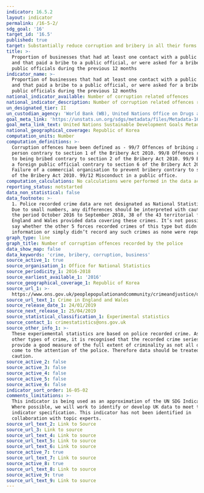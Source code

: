 ```yaml
---
indicator: 16.5.2
layout: indicator
permalink: /16-5-2/
sdg_goal: '16'
target_id: '16.5'
published: true
target: Substantially reduce corruption and bribery in all their forms
title: >-
  Proportion of businesses that had at least one contact with a public official
  and that paid a bribe to a public official, or were asked for a bribe by those
  public officials during the previous 12 months
indicator_name: >-
  Proportion of businesses that had at least one contact with a public official
  and that paid a bribe to a public official, or were asked for a bribe by those
  public officials during the previous 12 months
national_indicator_available: Number of corruption related offences
national_indicator_description: Number of corruption related offences recorded by the police.
un_designated_tier: II
un_custodian_agency: 'World Bank (WB), United Nations Office on Drugs and Crime (UNODC)'
goal_meta_link: 'https://unstats.un.org/sdgs/metadata/files/Metadata-16-05-02.pdf'
goal_meta_link_text: United Nations Sustainable Development Goals Metadata (PDF 378 KB)
national_geographical_coverage: Republic of Korea
computation_units: Number
computation_definitions: >-
  Corruption offences have been defined as - 99/7 Offences of bribing another
  person contrary to section 1 of the Bribery Act 2010. 99/8 Offences relating
  to being bribed contrary to section 2 of the Bribery Act 2010. 99/9 Bribery of
  a foreign public official contrary to section 6 of the Bribery Act 2010. 99/10
  Failure of a commercial organisation to prevent bribery contrary to section 7
  of the Bribery Act 2010. 99/12 Misconduct in a public office.
computation_calculations: No calculations were performed in the data acquisition of this indicator.
reporting_status: notstarted
data_non_statistical: false
data_footnote: >-
  1. Police recorded crime data are not designated as National Statistics. 2.
  Due to small numbers, any differences should be interpreted with caution. For
  the period October 2016 to September 2018, 38 of the 43 territorial forces in
  England and Wales provided data covering these crimes. It’s not possible to
  say whether the other 5 forces recorded crimes of this type but didn’t provide
  information or simply didn’t record any such crimes as none were reported.
graph_type: line
graph_title: Number of corruption offences recorded by the police
data_show_map: false
data_keywords: 'crime, bribery, corruption, business'
source_active_1: true
source_organisation_1: Office for National Statistics
source_periodicity_1: 2016-2018
source_earliest_available_1: '2016'
source_geographical_coverage_1: Republic of Korea
source_url_1: >-
  https://www.ons.gov.uk/peoplepopulationandcommunity/crimeandjustice/datasets/crimeinenglandandwalesotherrelatedtables
source_url_text_1: Crime in England and Wales
source_release_date_1: 24/01/2019
source_next_release_1: 25/04/2019
source_statistical_classification_1: Experimental statistics
source_contact_1: crimestatistics@ons.gov.uk
source_other_info_1: >-
  These experiemental statistics are based on police recorded crime. As with
  other types of crime, it is recognised that the recorded crime series will not
  provide a good measure of the full extent of criminality as not all offences
  come to the attention of the police. Therefore data should be treated with
  caution.
source_active_2: false
source_active_3: false
source_active_4: false
source_active_5: false
source_active_6: false
indicator_sort_order: 16-05-02
comments_limitations: >-
  This indicator is being used as an approximation of the UN SDG Indicator.
  Where possible, we will work to identify or develop UK data to meet the global
  indicator specification. This indicator has not been identified in
  collaboration with topic experts.
source_url_text_2: Link to Source
source_url_3: Link to source
source_url_text_4: Link to source
source_url_text_5: Link to source
source_url_text_6: Link to source
source_active_7: true
source_url_text_7: Link to source
source_active_8: true
source_url_text_8: Link to source
source_active_9: true
source_url_text_9: Link to source
---
```

